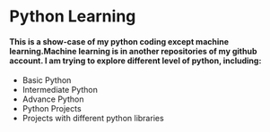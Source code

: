 # Python Learning

<h4>This is a show-case of my python coding except machine learning.Machine learning is in another repositories of my github account. I am trying to explore different level of python, including: </h4>

<ul>
<li>Basic Python</li>
<li>Intermediate Python</li>
<li>Advance Python</li>
<li>Python Projects</li> 
<li>Projects with different python libraries</li> 
</ul>
